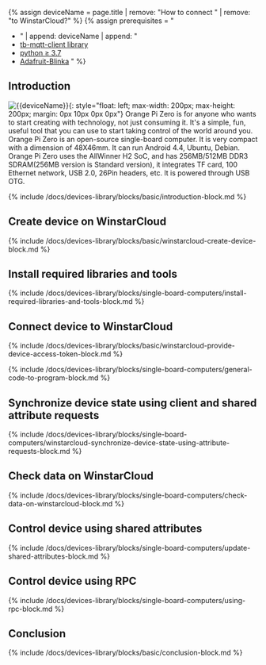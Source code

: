 {% assign deviceName = page.title | remove: "How to connect " | remove: "to WinstarCloud?" %}
{% assign prerequisites = "
- " | append: deviceName | append: "
- [tb-mqtt-client library](https://pypi.org/project/tb-mqtt-client/)
- [python ≥ 3.7](https://www.python.org/)
- [Adafruit-Blinka](https://pypi.org/project/Adafruit-Blinka/) "
 %}

## Introduction
![{{deviceName}}](/images/devices-library/{{page.deviceImageFileName}}){: style="float: left; max-width: 200px; max-height: 200px; margin: 0px 10px 0px 0px"}
Orange Pi Zero is for anyone who wants to start creating with technology, not just consuming it. It's a simple, fun,
useful tool that you can use to start taking control of the world around you.
Orange Pi Zero is an open-source single-board computer. It is very compact with a dimension of 48X46mm. It can run
Android 4.4, Ubuntu, Debian. Orange Pi Zero uses the AllWinner H2 SoC, and has 256MB/512MB DDR3 SDRAM(256MB version is
Standard version), it integrates TF card, 100 Ethernet network, USB 2.0, 26Pin headers, etc. lt is powered through USB OTG.

{% include /docs/devices-library/blocks/basic/introduction-block.md %}

## Create device on WinstarCloud

{% include /docs/devices-library/blocks/basic/winstarcloud-create-device-block.md %}

## Install required libraries and tools

{% include /docs/devices-library/blocks/single-board-computers/install-required-libraries-and-tools-block.md %}

## Connect device to WinstarCloud

{% include /docs/devices-library/blocks/basic/winstarcloud-provide-device-access-token-block.md %}

{% include /docs/devices-library/blocks/single-board-computers/general-code-to-program-block.md %}

## Synchronize device state using client and shared attribute requests

{% include /docs/devices-library/blocks/single-board-computers/winstarcloud-synchronize-device-state-using-attribute-requests-block.md %}

## Check data on WinstarCloud

{% include /docs/devices-library/blocks/single-board-computers/check-data-on-winstarcloud-block.md %}

## Control device using shared attributes

{% include /docs/devices-library/blocks/single-board-computers/update-shared-attributes-block.md %}

## Control device using RPC

{% include /docs/devices-library/blocks/single-board-computers/using-rpc-block.md %}

## Conclusion

{% include /docs/devices-library/blocks/basic/conclusion-block.md %}
